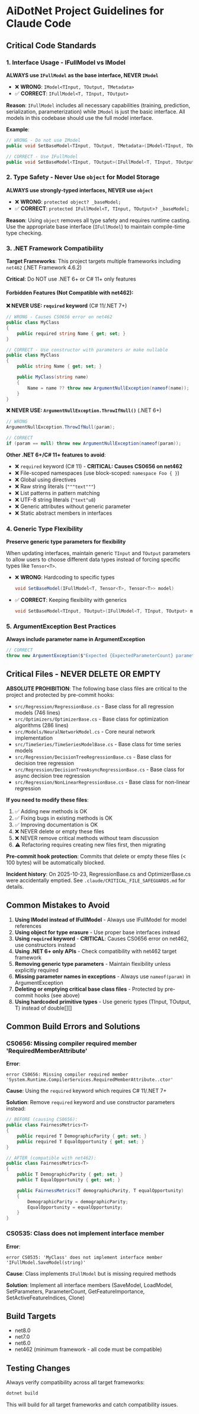 # AiDotNet Project Guidelines for Claude Code

## Critical Code Standards

### 1. Interface Usage - IFullModel vs IModel

**ALWAYS use `IFullModel` as the base interface, NEVER `IModel`**

- ❌ **WRONG**: `IModel<TInput, TOutput, TMetadata>`
- ✅ **CORRECT**: `IFullModel<T, TInput, TOutput>`

**Reason**: `IFullModel` includes all necessary capabilities (training, prediction, serialization, parameterization) while `IModel` is just the basic interface. All models in this codebase should use the full model interface.

**Example**:
```csharp
// WRONG - Do not use IModel
public void SetBaseModel<TInput, TOutput, TMetadata>(IModel<TInput, TOutput, TMetadata> model)

// CORRECT - Use IFullModel
public void SetBaseModel<TInput, TOutput>(IFullModel<T, TInput, TOutput> model)
```

### 2. Type Safety - Never Use `object` for Model Storage

**ALWAYS use strongly-typed interfaces, NEVER use `object`**

- ❌ **WRONG**: `protected object? _baseModel;`
- ✅ **CORRECT**: `protected IFullModel<T, TInput, TOutput>? _baseModel;`

**Reason**: Using `object` removes all type safety and requires runtime casting. Use the appropriate base interface (`IFullModel`) to maintain compile-time type checking.

### 3. .NET Framework Compatibility

**Target Frameworks**: This project targets multiple frameworks including `net462` (.NET Framework 4.6.2)

**Critical**: Do NOT use .NET 6+ or C# 11+ only features

#### Forbidden Features (Not Compatible with net462):

**❌ NEVER USE: `required` keyword** (C# 11/.NET 7+)
```csharp
// WRONG - Causes CS0656 error on net462
public class MyClass
{
    public required string Name { get; set; }
}

// CORRECT - Use constructor with parameters or make nullable
public class MyClass
{
    public string Name { get; set; }

    public MyClass(string name)
    {
        Name = name ?? throw new ArgumentNullException(nameof(name));
    }
}
```

**❌ NEVER USE: `ArgumentNullException.ThrowIfNull()`** (.NET 6+)
```csharp
// WRONG
ArgumentNullException.ThrowIfNull(param);

// CORRECT
if (param == null) throw new ArgumentNullException(nameof(param));
```

**Other .NET 6+/C# 11+ features to avoid**:
- ❌ `required` keyword (C# 11) - **CRITICAL: Causes CS0656 on net462**
- ❌ File-scoped namespaces (use block-scoped: `namespace Foo { }`)
- ❌ Global using directives
- ❌ Raw string literals (`"""text"""`)
- ❌ List patterns in pattern matching
- ❌ UTF-8 string literals (`"text"u8`)
- ❌ Generic attributes without generic parameter
- ❌ Static abstract members in interfaces

### 4. Generic Type Flexibility

**Preserve generic type parameters for flexibility**

When updating interfaces, maintain generic `TInput` and `TOutput` parameters to allow users to choose different data types instead of forcing specific types like `Tensor<T>`.

- ❌ **WRONG**: Hardcoding to specific types
  ```csharp
  void SetBaseModel(IFullModel<T, Tensor<T>, Tensor<T>> model)
  ```
- ✅ **CORRECT**: Keeping flexibility with generics
  ```csharp
  void SetBaseModel<TInput, TOutput>(IFullModel<T, TInput, TOutput> model)
  ```

### 5. ArgumentException Best Practices

**Always include parameter name in ArgumentException**

```csharp
// CORRECT
throw new ArgumentException($"Expected {ExpectedParameterCount} parameters, but got {parameters.Length}", nameof(parameters));
```

## Critical Files - NEVER DELETE OR EMPTY

**ABSOLUTE PROHIBITION**: The following base class files are critical to the project and protected by pre-commit hooks:

- `src/Regression/RegressionBase.cs` - Base class for all regression models (746 lines)
- `src/Optimizers/OptimizerBase.cs` - Base class for optimization algorithms (286 lines)
- `src/Models/NeuralNetworkModel.cs` - Core neural network implementation
- `src/TimeSeries/TimeSeriesModelBase.cs` - Base class for time series models
- `src/Regression/DecisionTreeRegressionBase.cs` - Base class for decision tree regression
- `src/Regression/DecisionTreeAsyncRegressionBase.cs` - Base class for async decision tree regression
- `src/Regression/NonLinearRegressionBase.cs` - Base class for non-linear regression

**If you need to modify these files**:
1. ✅ Adding new methods is OK
2. ✅ Fixing bugs in existing methods is OK
3. ✅ Improving documentation is OK
4. ❌ NEVER delete or empty these files
5. ❌ NEVER remove critical methods without team discussion
6. ⚠️ Refactoring requires creating new files first, then migrating

**Pre-commit hook protection**: Commits that delete or empty these files (< 100 bytes) will be automatically blocked.

**Incident history**: On 2025-10-23, RegressionBase.cs and OptimizerBase.cs were accidentally emptied. See `.claude/CRITICAL_FILE_SAFEGUARDS.md` for details.

## Common Mistakes to Avoid

1. **Using IModel instead of IFullModel** - Always use IFullModel for model references
2. **Using object for type erasure** - Use proper base interfaces instead
3. **Using `required` keyword** - **CRITICAL**: Causes CS0656 error on net462, use constructors instead
4. **Using .NET 6+ only APIs** - Check compatibility with net462 target framework
5. **Removing generic type parameters** - Maintain flexibility unless explicitly required
6. **Missing parameter names in exceptions** - Always use `nameof(param)` in ArgumentException
7. **Deleting or emptying critical base class files** - Protected by pre-commit hooks (see above)
8. **Using hardcoded primitive types** - Use generic types (TInput, TOutput, T) instead of double[][]

## Common Build Errors and Solutions

### CS0656: Missing compiler required member 'RequiredMemberAttribute'

**Error**:
```
error CS0656: Missing compiler required member 'System.Runtime.CompilerServices.RequiredMemberAttribute..ctor'
```

**Cause**: Using the `required` keyword which requires C# 11/.NET 7+

**Solution**: Remove `required` keyword and use constructor parameters instead:
```csharp
// BEFORE (causing CS0656):
public class FairnessMetrics<T>
{
    public required T DemographicParity { get; set; }
    public required T EqualOpportunity { get; set; }
}

// AFTER (compatible with net462):
public class FairnessMetrics<T>
{
    public T DemographicParity { get; set; }
    public T EqualOpportunity { get; set; }

    public FairnessMetrics(T demographicParity, T equalOpportunity)
    {
        DemographicParity = demographicParity;
        EqualOpportunity = equalOpportunity;
    }
}
```

### CS0535: Class does not implement interface member

**Error**:
```
error CS0535: 'MyClass' does not implement interface member 'IFullModel.SaveModel(string)'
```

**Cause**: Class implements `IFullModel` but is missing required methods

**Solution**: Implement all interface members (SaveModel, LoadModel, SetParameters, ParameterCount, GetFeatureImportance, SetActiveFeatureIndices, Clone)

## Build Targets

- net8.0
- net7.0
- net6.0
- net462 (minimum framework - all code must be compatible)

## Testing Changes

Always verify compatibility across all target frameworks:

```bash
dotnet build
```

This will build for all target frameworks and catch compatibility issues.
